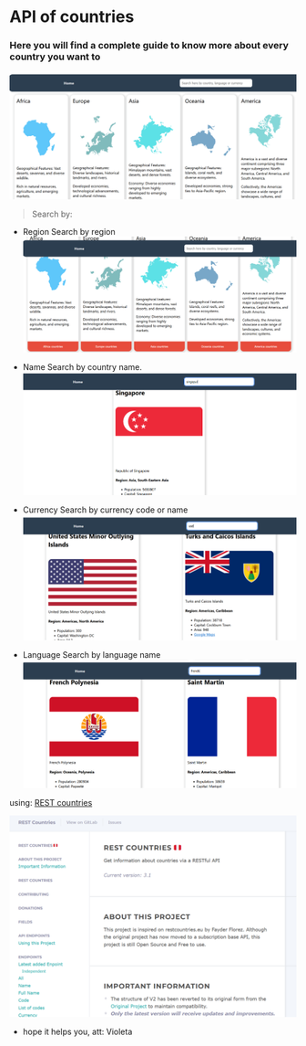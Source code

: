 # API of countries

### Here you will find a complete guide to know more about every country you want to

![img](./img/home.png)


> Search by: 

- Region
    Search by region
![img](./img/home2.png)

- Name
    Search by country name.
![img](./img/name.png)

- Currency
    Search by currency code or name
![img](./img/currency.png)


- Language
    Search by language name
![img](./img/language.png)


using: [REST countries](https://restcountries.com/)

![img](./img/rest.png)


- hope it helps you, att: Violeta
